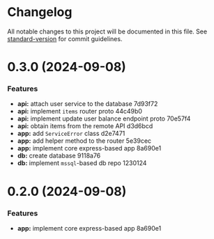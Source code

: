 # Changelog

All notable changes to this project will be documented in this file. See [standard-version](https://github.com/conventional-changelog/standard-version) for commit guidelines.

# 0.3.0 (2024-09-08)


### Features

* **api:** attach user service to the database 7d93f72
* **api:** implement `items` router proto 44c49b0
* **api:** implement update user balance endpoint proto 70e57f4
* **api:** obtain items from the remote API d3d6bcd
* **app:** add `ServiceError` class d2e7471
* **app:** add helper method to the router 5e39cec
* **app:** implement core express-based app 8a690e1
* **db:** create database 9118a76
* **db:** implement `mssql`-based db repo 1230124



# 0.2.0 (2024-09-08)


### Features

* **app:** implement core express-based app 8a690e1
